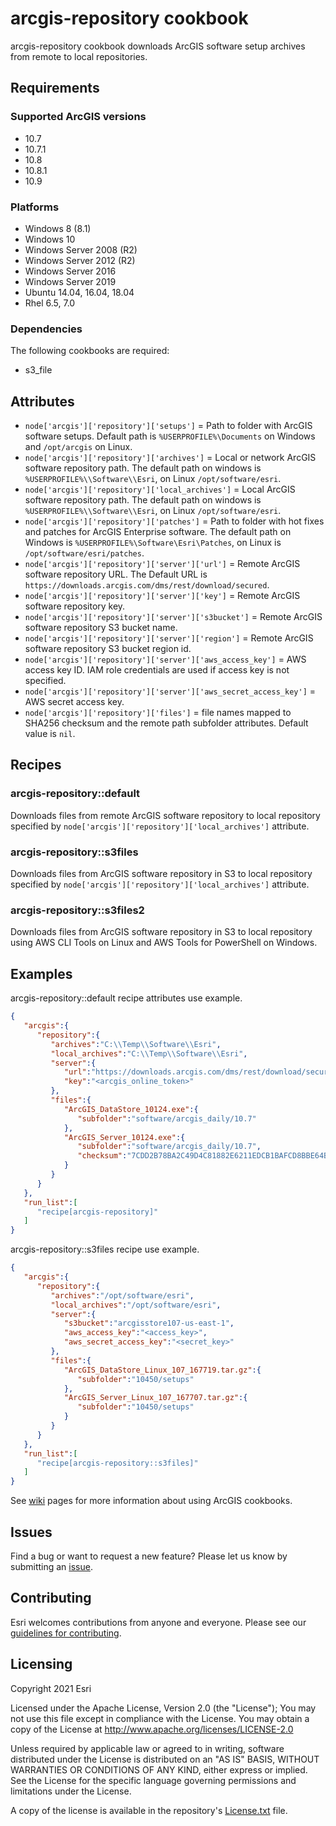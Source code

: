 arcgis-repository cookbook
===============

arcgis-repository cookbook downloads ArcGIS software setup archives from remote to local repositories.

Requirements
------------

### Supported ArcGIS versions

* 10.7
* 10.7.1
* 10.8
* 10.8.1
* 10.9

### Platforms

* Windows 8 (8.1)
* Windows 10
* Windows Server 2008 (R2)
* Windows Server 2012 (R2)
* Windows Server 2016
* Windows Server 2019
* Ubuntu 14.04, 16.04, 18.04
* Rhel 6.5, 7.0

### Dependencies

The following cookbooks are required:

* s3_file

Attributes
----------

* `node['arcgis']['repository']['setups']` = Path to folder with ArcGIS software setups. Default path is `%USERPROFILE%\Documents` on Windows and `/opt/arcgis` on Linux.
* `node['arcgis']['repository']['archives']` = Local or network ArcGIS software repository path. The default path on windows is `%USERPROFILE%\\Software\\Esri`, on Linux `/opt/software/esri`.
* `node['arcgis']['repository']['local_archives']` = Local ArcGIS software repository path. The default path on windows is `%USERPROFILE%\\Software\\Esri`, on Linux `/opt/software/esri`.
* `node['arcgis']['repository']['patches']` = Path to folder with hot fixes and patches for ArcGIS Enterprise software. The default path on Windows is `%USERPROFILE%\Software\Esri\Patches`,   on Linux is `/opt/software/esri/patches`.
* `node['arcgis']['repository']['server']['url']` = Remote ArcGIS software repository URL. The Default URL is `https://downloads.arcgis.com/dms/rest/download/secured`.
* `node['arcgis']['repository']['server']['key']` = Remote ArcGIS software repository key.
* `node['arcgis']['repository']['server']['s3bucket']` = Remote ArcGIS software repository S3 bucket name.
* `node['arcgis']['repository']['server']['region']` = Remote ArcGIS software repository S3 bucket region id.
* `node['arcgis']['repository']['server']['aws_access_key']` = AWS access key ID. IAM role credentials are used if access key is not specified.
* `node['arcgis']['repository']['server']['aws_secret_access_key']` = AWS secret access key.
* `node['arcgis']['repository']['files']` = file names mapped to SHA256 checksum and the remote path subfolder attributes. Default value is `nil`.

Recipes
-------

### arcgis-repository::default

Downloads files from remote ArcGIS software repository to local repository specified by `node['arcgis']['repository']['local_archives']` attribute.

### arcgis-repository::s3files

Downloads files from ArcGIS software repository in S3 to local repository specified by `node['arcgis']['repository']['local_archives']` attribute.

### arcgis-repository::s3files2

Downloads files from ArcGIS software repository in S3 to local repository using AWS CLI Tools on Linux and AWS Tools for PowerShell on Windows.

Examples
--------

arcgis-repository::default recipe attributes use example. 

```JSON
{
   "arcgis":{
      "repository":{
         "archives":"C:\\Temp\\Software\\Esri",
         "local_archives":"C:\\Temp\\Software\\Esri",
         "server":{
            "url":"https://downloads.arcgis.com/dms/rest/download/secured",
            "key":"<arcgis_online_token>"
         },
         "files":{
            "ArcGIS_DataStore_10124.exe":{
               "subfolder":"software/arcgis_daily/10.7"
            },
            "ArcGIS_Server_10124.exe":{
               "subfolder":"software/arcgis_daily/10.7",
               "checksum":"7CDD2B78BA2C49D4C81882E6211EDCB1BAFCD8BBE64BDF89C2D538BF48F3CDDD"
            }
         }
      }
   },
   "run_list":[
      "recipe[arcgis-repository]"
   ]
}
```

arcgis-repository::s3files recipe use example.

```JSON
{
   "arcgis":{
      "repository":{
         "archives":"/opt/software/esri",
         "local_archives":"/opt/software/esri",
         "server":{
            "s3bucket":"arcgisstore107-us-east-1",
            "aws_access_key":"<access_key>",
            "aws_secret_access_key":"<secret_key>"
         },
         "files":{
            "ArcGIS_DataStore_Linux_107_167719.tar.gz":{
               "subfolder":"10450/setups"
            },
            "ArcGIS_Server_Linux_107_167707.tar.gz":{
               "subfolder":"10450/setups"
            }
         }
      }
   },
   "run_list":[
      "recipe[arcgis-repository::s3files]"
   ]
}
```

See [wiki](https://github.com/Esri/arcgis-cookbook/wiki) pages for more information about using ArcGIS cookbooks.

## Issues

Find a bug or want to request a new feature?  Please let us know by submitting an [issue](https://github.com/Esri/arcgis-cookbook/issues).

## Contributing

Esri welcomes contributions from anyone and everyone. Please see our [guidelines for contributing](https://github.com/esri/contributing).

Licensing
---------

Copyright 2021 Esri

Licensed under the Apache License, Version 2.0 (the "License");
You may not use this file except in compliance with the License.
You may obtain a copy of the License at
   http://www.apache.org/licenses/LICENSE-2.0

Unless required by applicable law or agreed to in writing, software
distributed under the License is distributed on an "AS IS" BASIS,
WITHOUT WARRANTIES OR CONDITIONS OF ANY KIND, either express or implied.
See the License for the specific language governing permissions and
limitations under the License.

A copy of the license is available in the repository's [License.txt](https://github.com/Esri/arcgis-cookbook/blob/master/License.txt?raw=true) file.
